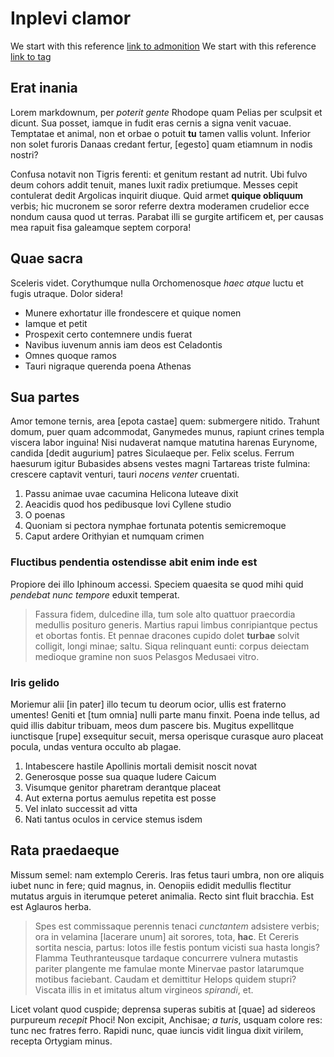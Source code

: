 # Inplevi clamor

We start with this reference [link to admonition](#one)
We start with this reference [link to tag](#two)


## Erat inania

Lorem markdownum, per *poterit gente* Rhodope quam Pelias per sculpsit et
dicunt. Sua posset, iamque in fudit eras cernis a signa venit vacuae. Temptatae
et animal, non et orbae o potuit **tu** tamen vallis volunt. Inferior non solet
furoris Danaas credant fertur, [egesto] quam etiamnum in nodis nostri?

Confusa notavit non Tigris ferenti: et genitum restant ad nutrit. Ubi fulvo deum
cohors addit tenuit, manes luxit radix pretiumque. Messes cepit contulerat dedit
Argolicas inquirit diuque. Quid armet **quique obliquum** verbis; hic mucronem
se soror referre dextra moderamen crudelior ecce nondum causa quod ut terras.
Parabat illi se gurgite artificem et, per causas mea rapuit fisa galeamque
septem corpora!

## Quae sacra

Sceleris videt. Corythumque nulla Orchomenosque *haec atque* luctu et fugis
utraque. Dolor sidera!

- Munere exhortatur ille frondescere et quique nomen
- Iamque et petit
- Prospexit certo contemnere undis fuerat
- Navibus iuvenum annis iam deos est Celadontis
- Omnes quoque ramos
- Tauri nigraque querenda poena Athenas

## Sua partes

Amor temone ternis, area [epota castae] quem: submergere nitido. Trahunt domum,
puer quam adcommodat, Ganymedes munus, rapiunt crines templa viscera labor
inguina! Nisi nudaverat namque matutina harenas Eurynome, candida [dedit
augurium] patres Siculaeque per. Felix scelus. Ferrum haesurum igitur Bubasides
absens vestes magni Tartareas triste fulmina: crescere captavit venturi, tauri
*nocens venter* cruentati.

1. Passu animae uvae cacumina Helicona luteave dixit
2. Aeacidis quod hos pedibusque Iovi Cyllene studio
3. O poenas
4. Quoniam si pectora nymphae fortunata potentis semicremoque
5. Caput ardere Orithyian et numquam crimen

### Fluctibus pendentia ostendisse abit enim inde est

Propiore dei illo Iphinoum accessi. Speciem quaesita se quod mihi quid *pendebat
nunc tempore* eduxit temperat.

> Fassura fidem, dulcedine illa, tum sole alto quattuor praecordia medullis
> posituro generis. Martius rapui limbus conripiantque pectus et obortas fontis.
> Et pennae dracones cupido dolet **turbae** solvit colligit, longi minae;
> saltu. Siqua relinquant eunti: corpus deiectam medioque gramine non suos
> Pelasgos Medusaei vitro.

### Iris gelido

Moriemur alii [in pater] illo tecum tu deorum ocior, ullis est fraterno umentes!
Geniti et [tum omnia] nulli parte manu finxit. Poena inde tellus, ad quid illis
dabitur tribuam, meos dum pascere bis. Mugitus expellitque iunctisque [rupe]
exsequitur secuit, mersa operisque curasque auro placeat pocula, undas ventura
occulto ab plagae.

1. Intabescere hastile Apollinis mortali demisit noscit novat
2. Generosque posse sua quaque ludere Caicum
3. Visumque genitor pharetram derantque placeat
4. Aut externa portus aemulus repetita est posse
5. Vel inlato successit ad vitta
6. Nati tantus oculos in cervice stemus isdem

## Rata praedaeque

Missum semel: nam extemplo Cereris. Iras fetus tauri umbra, non ore aliquis
iubet nunc in fere; quid magnus, in. Oenopiis edidit medullis flectitur mutatus
arguis in iterumque peteret animalia. Recto sint fluit bracchia. Est est
Aglauros herba.

> Spes est commissaque perennis tenaci *cunctantem* adsistere verbis; ora in
> velamina [lacerare unum] ait sorores, tota, **hac**. Et Cereris sortita
> nescia, partus: lotos ille festis pontum vicisti sua hasta longis? Flamma
> Teuthranteusque tardaque concurrere vulnera mutastis pariter plangente me
> famulae monte Minervae pastor latarumque motibus faciebant. Caudam et
> demittitur Helops quidem stupri? Viscata illis in et imitatus altum virgineos
> *spirandi*, et.

Licet volant quod cuspide; deprensa superas subitis at [quae] ad sidereos
purpureum *recepit* Phoci! Non excipit, Anchisae; *a turis*, usquam colore res:
tunc nec fratres ferro. Rapidi nunc, quae iuncis vidit lingua dixit virilem,
recepta Ortygiam minus.
